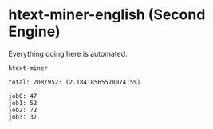 # htext-miner-english (Second Engine)

Everything doing here is automated.

```
htext-miner

total: 208/9523 (2.1841856557807415%)

job0: 47
job1: 52
job2: 72
job3: 37
```